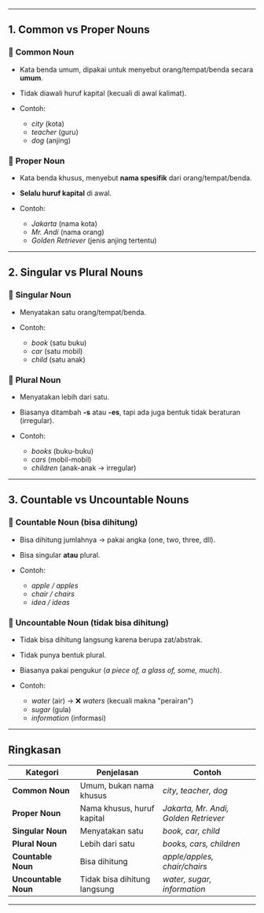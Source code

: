 
---

## **1. Common vs Proper Nouns**

### 🔹 **Common Noun**

* Kata benda umum, dipakai untuk menyebut orang/tempat/benda secara **umum**.
* Tidak diawali huruf kapital (kecuali di awal kalimat).
* Contoh:

  * *city* (kota)
  * *teacher* (guru)
  * *dog* (anjing)

### 🔹 **Proper Noun**

* Kata benda khusus, menyebut **nama spesifik** dari orang/tempat/benda.
* **Selalu huruf kapital** di awal.
* Contoh:

  * *Jakarta* (nama kota)
  * *Mr. Andi* (nama orang)
  * *Golden Retriever* (jenis anjing tertentu)

---

## **2. Singular vs Plural Nouns**

### 🔹 **Singular Noun**

* Menyatakan satu orang/tempat/benda.
* Contoh:

  * *book* (satu buku)
  * *car* (satu mobil)
  * *child* (satu anak)

### 🔹 **Plural Noun**

* Menyatakan lebih dari satu.
* Biasanya ditambah **-s** atau **-es**, tapi ada juga bentuk tidak beraturan (irregular).
* Contoh:

  * *books* (buku-buku)
  * *cars* (mobil-mobil)
  * *children* (anak-anak → irregular)

---

## **3. Countable vs Uncountable Nouns**

### 🔹 **Countable Noun** (bisa dihitung)

* Bisa dihitung jumlahnya → pakai angka (one, two, three, dll).
* Bisa singular **atau** plural.
* Contoh:

  * *apple / apples*
  * *chair / chairs*
  * *idea / ideas*

### 🔹 **Uncountable Noun** (tidak bisa dihitung)

* Tidak bisa dihitung langsung karena berupa zat/abstrak.
* Tidak punya bentuk plural.
* Biasanya pakai pengukur (*a piece of, a glass of, some, much*).
* Contoh:

  * *water* (air) → ❌ *waters* (kecuali makna "perairan")
  * *sugar* (gula)
  * *information* (informasi)

---

## **Ringkasan**

| Kategori             | Penjelasan                   | Contoh                                |
| -------------------- | ---------------------------- | ------------------------------------- |
| **Common Noun**      | Umum, bukan nama khusus      | *city, teacher, dog*                  |
| **Proper Noun**      | Nama khusus, huruf kapital   | *Jakarta, Mr. Andi, Golden Retriever* |
| **Singular Noun**    | Menyatakan satu              | *book, car, child*                    |
| **Plural Noun**      | Lebih dari satu              | *books, cars, children*               |
| **Countable Noun**   | Bisa dihitung                | *apple/apples, chair/chairs*          |
| **Uncountable Noun** | Tidak bisa dihitung langsung | *water, sugar, information*           |

---
